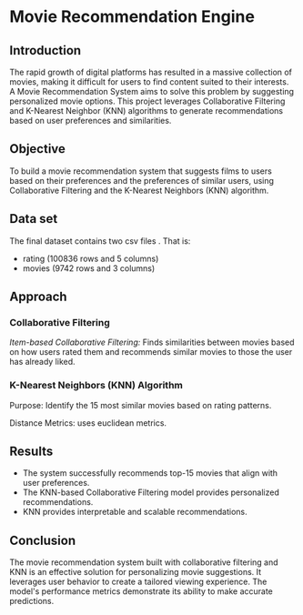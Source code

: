 # Movie Recommendation Engine
## Introduction 
The rapid growth of digital platforms has resulted in a massive collection of movies, making it difficult for users to find content suited to their interests. A Movie Recommendation System aims to solve this problem by suggesting personalized movie options. This project leverages Collaborative Filtering and K-Nearest Neighbor (KNN) algorithms to generate recommendations based on user preferences and similarities.

## Objective
To build a movie recommendation system that suggests films to users based on their preferences and the preferences of similar users, using Collaborative Filtering and the K-Nearest Neighbors (KNN) algorithm.
## Data set

The final dataset contains two csv files . That is:
- rating (100836 rows and 5 columns)
- movies (9742 rows and 3 columns)

## Approach
### Collaborative Filtering
*Item-based Collaborative Filtering:* 
Finds similarities between movies based on how users rated them and recommends similar movies to those the user has already liked.

### K-Nearest Neighbors (KNN) Algorithm

Purpose: Identify the 15 most similar movies based on rating patterns.

Distance Metrics:  uses euclidean metrics.

## Results

- The system successfully recommends top-15 movies that align with user preferences.
- The KNN-based Collaborative Filtering model provides personalized recommendations.
- KNN provides interpretable and scalable recommendations.

## Conclusion

The movie recommendation system built with collaborative filtering and KNN is an effective solution for personalizing movie suggestions. It leverages user behavior to create a tailored viewing experience. The model's performance metrics demonstrate its ability to make accurate predictions. 
